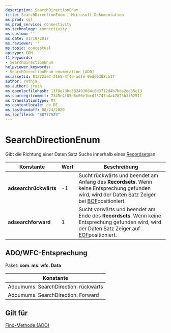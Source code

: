 ```yaml
---
description: SearchDirectionEnum
title: SearchDirectionEnum | Microsoft-Dokumentation
ms.prod: sql
ms.prod_service: connectivity
ms.technology: connectivity
ms.custom: ''
ms.date: 01/19/2017
ms.reviewer: ''
ms.topic: conceptual
apitype: COM
f1_keywords:
- SearchDirectionEnum
helpviewer_keywords:
- SearchDirectionEnum enumeration [ADO]
ms.assetid: 81272ae3-2165-4f4e-adfe-9ede0368cb17
author: rothja
ms.author: jroth
ms.openlocfilehash: 13f8e73bc382493084c8d3712d4b7bda2ed35c13
ms.sourcegitcommit: 7345e4f05d6c06e1bcd73747a4a47873b3f3251f
ms.translationtype: MT
ms.contentlocale: de-DE
ms.lasthandoff: 08/24/2020
ms.locfileid: "88777529"
---
```

# <a name="searchdirectionenum"></a>SearchDirectionEnum
Gibt die Richtung einer Daten Satz Suche innerhalb eines [Recordsets](./recordset-object-ado.md)an.  
  
|Konstante|Wert|Beschreibung|  
|--------------|-----------|-----------------|  
|**adsearchrückwärts**|-1|Sucht rückwärts und beendet am Anfang des **Recordsets**. Wenn keine Entsprechung gefunden wird, wird der Daten Satz Zeiger bei [BOF](./bof-eof-properties-ado.md)positioniert.|  
|**adsearchforward**|1|Sucht vorwärts und beendet am Ende des **Recordsets**. Wenn keine Entsprechung gefunden wird, wird der Daten Satz Zeiger auf [EOF](./bof-eof-properties-ado.md)positioniert.|  
  
## <a name="adowfc-equivalent"></a>ADO/WFC-Entsprechung  
 Paket: **com. ms. wfc. Data**  
  
|Konstante|  
|--------------|  
|Adoumums. SearchDirection. rückwärts|  
|Adoumums. SearchDirection. Forward|  
  
## <a name="applies-to"></a>Gilt für  
 [Find-Methode (ADO)](./find-method-ado.md)